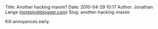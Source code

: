 Title: Another hacking maxim?
Date: 2010-04-29 10:17
Author: Jonathan Lange (noreply@blogger.com)
Slug: another-hacking-maxim

Kill annoyances early.

